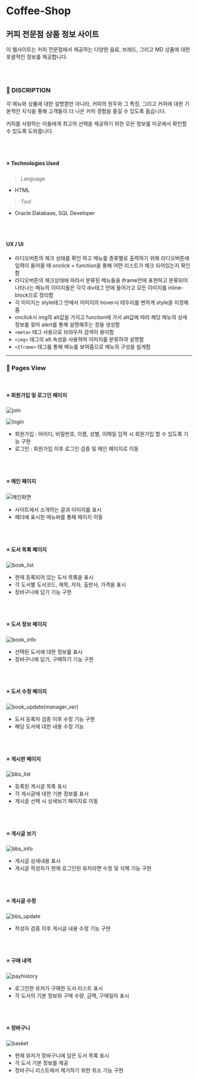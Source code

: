 # Coffee-Shop


## 커피 전문점 상품 정보 사이트

이 웹사이트는 커피 전문점에서 제공하는 다양한 음료, 브레드, 그리고 MD 상품에 대한 포괄적인 정보를 제공합니다. 

<br><br>
### 📖 DISCRIPTION

각 메뉴와 상품에 대한 설명뿐만 아니라, 커피의 원두와 그 특징, 그리고 커피에 대한 기본적인 지식을 통해 고객들이 더 나은 커피 경험을 즐길 수 있도록 돕습니다. 

커피를 사랑하는 이들에게 최고의 선택을 제공하기 위한 모든 정보를 이곳에서 확인할 수 있도록 도와줍니다.


<br><br>

#### ⭐ Technologies Used
> Language
- HTML
> Tool
- Oracle Database, SQL Developer
  
<br><br>

#### UX / UI
-	라디오버튼의 체크 상태를 확인 하고 메뉴를 종류별로 출력하기 위해 라디오버튼에 입력이 들어올 때 onclick = function을 통해 어떤 리스트가 체크 되어있는지 확인함
-	라디오버튼의 체크상태에 따라서 분류된 메뉴들을 iframe안에 표현하고 분류되어 나타나는 메뉴의 이미지들은 각각 div태그 안에 들어가고 모든 이미지를 inline-block으로 정리함
- 각 이미지는 style태그 안에서 이미지의 hover시 테두리를 변하게 style을 지정해줌
-	onclick시 img의 alt값을 가지고 function에 가서 alt값에 따라 해당 메뉴의 상세정보를 찾아 alert를 통해 설명해주는 창을 생성함
-	`<meta>` 태그 사용으로 브라우저 검색이 용이함
-	`<img>` 태그의 alt 속성을 사용하여 이미지를 분류하여 설명함
-	`<Iframe>` 태그를 통해 메뉴를 보여줌으로 메뉴의 구성을 쉽게함



---
### 📖 Pages View

<br>

#### ⭐ 회원가입 및 로그인 페이지

![join](https://github.com/user-attachments/assets/6fd3c2f3-bdea-4b06-97ea-0445e14e73cb)

![login](https://github.com/user-attachments/assets/9aa52b19-7d71-4148-8b6b-128b5bebe5af)

- 회원가입 : 아이디, 비밀번호, 이름, 성별, 이메일 입력 시 회원가입 할 수 있도록 기능 구현
- 로그인 : 회원가입 이후 로그인 검증 및 메인 페이지로 이동

<br><br>

#### ⭐ 메인 페이지

![메인화면](https://github.com/user-attachments/assets/5bd9ea8b-c314-4efd-98e1-1aadb4920f73)

- 사이트에서 소개하는 글과 이미지를 표시
- 헤더에 표시한 메뉴바를 통해 페이지 이동

<br><br>

#### ⭐ 도서 목록 페이지

![book_list](https://github.com/user-attachments/assets/19f35a22-e412-421c-bc3a-476cf20f0a5a)

- 현재 등록되어 있는 도서 목록을 표시
- 각 도서별 도서코드, 제목, 저자, 출판사, 가격을 표시
- 장바구니에 담기 기능 구현

<br><br>

#### ⭐ 도서 정보 페이지

![book_info](https://github.com/user-attachments/assets/f88f35bc-c4a6-469a-bca7-a14af1e0496f)

- 선택된 도서에 대한 정보를 표시
- 장바구니에 담기, 구매하기 기능 구현

<br><br>

#### ⭐ 도서 수정 페이지

![book_update(manager_ver)](https://github.com/user-attachments/assets/fda3ba8d-739b-470e-b982-bfb82e3a97dd)

- 도서 등록자 검증 이후 수정 기능 구현
- 해당 도서에 대한 내용 수정 기능

<br><br>

#### ⭐ 게시판 페이지

![bbs_list](https://github.com/user-attachments/assets/aecb8922-03d4-4a68-a813-d3d7522fea80)

- 등록된 게시글 목록 표시
- 각 게시글에 대한 기본 정보를 표시
- 게시글 선택 시 상세보기 페이지로 이동

<br><br>

#### ⭐ 게시글 보기

![bbs_info](https://github.com/user-attachments/assets/8ed805f3-7935-432a-8cbc-db1da90772e3)

- 게시글 상세내용 표시
- 게시글 작성자가 현재 로그인된 유저라면 수정 및 삭제 기능 구현

<br><br>

#### ⭐ 게시글 수정

![bbs_update](https://github.com/user-attachments/assets/46a2de64-bad8-4f09-b1d1-e92f174dce75)

- 작성자 검증 이후 게시글 내용 수정 기능 구현

<br><br>

#### ⭐ 구매 내역

![payhistory](https://github.com/user-attachments/assets/39356cc6-9136-4e63-bb6b-3be8ca6813fc)

- 로그인한 유저가 구매한 도서 리스트 표시
- 각 도서의 기본 정보와 구매 수량, 금액, 구매일자 표시

<br><br>

#### ⭐ 장바구니

![basket](https://github.com/user-attachments/assets/07e6133e-236e-47fa-bf19-27457761a687)

- 현재 유저가 장바구니에 담은 도서 목록 표시
- 각 도서 기본 정보를 제공
- 장바구니 리스트에서 제거하기 위한 취소 기능 구현

<br><br>


